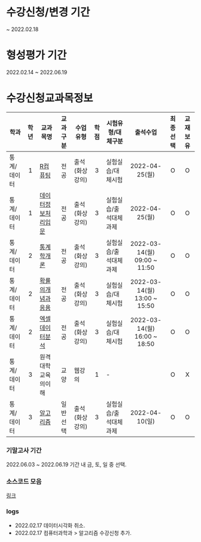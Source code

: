# 수강신청/변경 기간
~ 2022.02.18

# 형성평가 기간
2022.02.14 ~ 2022.06.19

# 수강신청교과목정보

| 학과        | 학년  | 교과목명                                   | 교과구분 | 수업유형       | 학점  | 시험유형/대체구분     |           출석수업           | 최종선택 | 교재보유 |
| ----------- | :---: | ------------------------------------------ | :------: | -------------- | :---: | --------------------- | :--------------------------: | :------: | :------: |
| 통계/데이터 |   1   | [R컴퓨팅](./R컴퓨팅)                       |   전공   | 출석(화상강의) |   3   | 실험실습/대체시험     |        2022-04-25(월)        |    O     |    O     |
| 통계/데이터 |   1   | [데이터정보처리입문](./데이터정보처리입문) |   전공   | 출석(화상강의) |   3   | 실험실습/출석대체과제 |        2022-04-25(월)        |    O     |    O     |
| 통계/데이터 |   2   | [통계학개론](./통계학개론)                 |   전공   | 출석(화상강의) |   3   | 실험실습/출석대체과제 | 2022-03-14(월) 09:00 ~ 11:50 |    O     |    O     |
| 통계/데이터 |   2   | [확률의개념과응용](./확률의개념과응용)     |   전공   | 출석(화상강의) |   3   | 실험실습/대체시험     | 2022-03-14(월) 13:00 ~ 15:50 |    O     |    O     |
| 통계/데이터 |   2   | [엑셀데이터분석](./엑셀데이터분석)         |   전공   | 출석(화상강의) |   3   | 실험실습/대체시험     | 2022-03-14(월) 16:00 ~ 18:50 |    O     |    O     |
| 통계/데이터 |   3   | 원격대학교육의이해                         |   교양   | 웹강의         |   1   | -                     |                              |    O     |    X     |
| 통계/데이터 |   3   | [알고리즘](./알고리즘_컴퓨터과학과)        | 일반선택 | 출석(화상강의) |   3   | 실험실습/출석대체과제 |        2022-04-10(일)        |    O     |    O     |

### 기말고사 기간
2022.06.03 ~ 2022.06.19 기간 내 금, 토, 일 중 선택.

### 소스코드 모음 
[링크](./workspace/)

### logs
- 2022.02.17 데이터시각화 취소.
- 2022.02.17 컴퓨터과학과 > 알고리즘 수강신청 추가.




